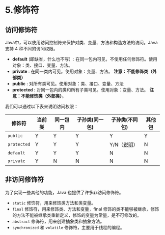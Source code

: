 # 5.修饰符

## 访问修饰符

Java中，可以使用访问控制符来保护对类、变量、方法和构造方法的访问。Java 支持 4 种不同的访问权限。

* **default** (即缺省，什么也不写）: 在同一包内可见，不使用任何修饰符。使用对象：类、接口、变量、方法。
* **private** : 在同一类内可见。使用对象：变量、方法。 **注意：不能修饰类（外部类）**
* **public** : 对所有类可见。使用对象：类、接口、变量、方法
* **protected** : 对同一包内的类和所有子类可见。使用对象：变量、方法。 **注意：不能修饰类（外部类）**。

我们可以通过以下表来说明访问权限：

| 修饰符         | 当前类 | 同一包内 | 子孙类(同一包) | 子孙类(不同包)                                                                      | 其他包 |
| ----------- | --- | ---- | -------- | ----------------------------------------------------------------------------- | --- |
| `public`    | Y   | Y    | Y        | Y                                                                             | Y   |
| `protected` | Y   | Y    | Y        | Y/N（[说明](http://www.runoob.com/java/java-modifier-types.html#protected-desc)） | N   |
| `default`   | Y   | Y    | Y        | N                                                                             | N   |
| `private`   | Y   | N    | N        | N                                                                             | N   |

## 非访问修饰符

为了实现一些其他的功能，Java 也提供了许多非访问修饰符。

* `static` 修饰符，用来修饰类方法和类变量。
* `final` 修饰符，用来修饰类、方法和变量，final 修饰的类不能够被继承，修饰的方法不能被继承类重新定义，修饰的变量为常量，是不可修改的。
* `abstract` 修饰符，用来创建抽象类和抽象方法。
* `synchronized` 和 `volatile` 修饰符，主要用于线程的编程。
